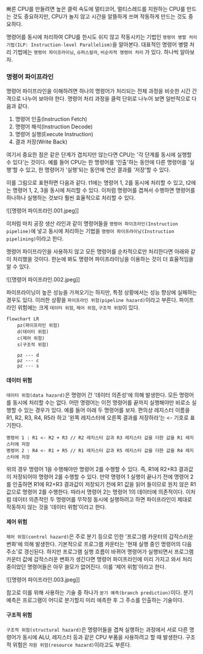 빠른 CPU를 만들려면 높은 클럭 속도에 멀티코어, 멀티스레드를 지원하는 CPU를 만드는 것도 중요하지만, CPU가 놀지 않고 시간을 알뜰하게 쓰며 작동하게 만드는 것도 중요하다.

명령어를 동시에 처리하여 CPU를 한시도 쉬지 않고 작동시키는 기법인 `명령어 병렬 처리 기법(ILP: Instruction-level Parallelism)`을 알아본다. 대표적인 명령어 병렬 처리 기법에는 `명령어 파이프라이닝`, `슈퍼스칼라`, `비순차적 명령어 처리` 가 있다. 하나씩 알아보자.

### 명령어 파이프라인
명령어 파이프라인을 이해하려면 하나의 명령어가 처리되는 전체 과정을 비슷한 시간 간격으로 나누어 보아야 한다. 명령어 처리 과정을 클럭 단위로 나누어 보면 일반적으로 다음과 같다.

1. 명령어 인출(Instruction Fetch)
2. 명령어 해석(Instruction Decode)
3. 명령어 실행(Execute Instruction)
4. 결과 저장(Write Back)

여기서 중요한 점은 같은 단계가 겹치지만 않는다면 CPU는 '각 단계를 동시에 실행할 수 있다'는 것이다. 예를 들어 CPU는 한 명령어를 '인출'하는 동안에 다른 명령어를 '실행'할 수 있고, 한 명령어가 '실행'되는 동안에 연산 결과를 '저장'할 수 있다.

이를 그림으로 표현하면 다음과 같다. t1에는 명령어 1, 2를 동시에 처리할 수 있고, t2에는 명령어 1, 2, 3을 동시에 처리할 수 있다. 이처럼 명령어를 겹쳐서 수행하면 명령어를 하나하나 실행하는 것보다 훨씬 효율적으로 처리할 수 있다.

![[‎명령어 파이프라인.‎001.jpeg]]

이처럼 마치 공장 생산 라인과 같이 명령어들을 `명령어 파이프라인(Instruction pipeline)`에 넣고 동시에 처리하는 기법을 `명령어 파이프라이닝(Instruction pipelining)`이라고 한다.

명령어 파이프라인을 사용하지 않고 모든 명령어를 순차적으로만 처리한다면 아래와 같이 처리했을 것이다. 한눈에 봐도 명령어 파이프라이닝을 이용하는 것이 더 효율적임을 알 수 있다.

![[‎명령어 파이프라인.‎002.jpeg]]

파이프라이닝이 높은 성능을 가져오기는 하지만, 특정 상황에서는 성능 향상에 실패하는 경우도 있다. 이러한 상황을 `파이프라인 위험(pipeline hazard)`이라고 부른다. 파이프라인 위험에는 크게 `데이터 위험`, `제어 위험`, `구조적 위험`이 있다.

```mermaid
flowchart LR
	pz(파이프라인 위험)
	d(데이터 위험)
	c(제어 위험)
	s(구조적 위험)

	pz --- d
	pz --- c
	pz --- s
```

#### 데이터 위험
`데이터 위험(data hazard)`은 명령어 간 '데이터 의존성'에 의해 발생한다. 모든 명령어를 동시에 처리할 수는 없다. 어떤 명령어는 이전 명령어를 끝까지 실행해야만 비로소 실행할 수 있는 경우가 있다. 예를 들어 아래 두 명령어를 보자. 편의상 레지스터 이름을 R1, R2, R3, R4, R5라 하고 '왼쪽 레지스터에 오른쪽 결과를 저장하라'는 <- 기호로 표기한다.

```
명령어 1 : R1 <- R2 + R3 // R2 레지스터 값과 R3 레지스터 값을 더한 값을 R1 레지스터에 저장
명령어 2 : R4 <- R1 + R5 // R1 레지스터 값과 R5 레지스터 값을 더한 값을 R4 레지스터에 저장
```

위의 경우 명령어 1을 수행해야만 명령어 2를 수행할 수 있다. 즉, R1에 R2+R3 결과값이 저장되어야 명령어 2를 수행할 수 있다. 만약 명령어 1 실행이 끝나기 전에 명령어 2를 인출하면 R1에 R2+R3 결과값이 저장되기 전에 R1 값을 읽어 들이므로 원치 않은 R1 값으로 명령어 2를 수행한다. 따라서 명령어 2는 명령어 1의 데이터에 의존적이다. 이처럼 데이터 의존적인 두 명령어를 무작정 동시에 실행하려고 하면 파이프라인이 제대로 작동하지 않는 것을 '데이터 위험'이라고 한다.

#### 제어 위험
`제어 위험(control hazard)`은 주로 분기 등으로 인한 '프로그램 카운터의 갑작스러운 변화'에 의해 발생한다. 기본적으로 프로그램 카운터는 '현재 실행 중인 명령어의 다음 주소'로 갱신된다. 하지만 프로그램 실행 흐름이 바뀌어 명령어가 실행되면서 프로그램 카운터 값에 갑작스러운 변화가 생긴다면 명령어 파이프라인에 미리 가지고 와서 처리 중이었던 명령어들은 아무 쓸모가 없어진다. 이를 '제어 위험'이라고 한다.

![[‎명령어 파이프라인.‎003.jpeg]]

참고로 이를 위해 사용하는 기술 중 하나가 `분기 예측(branch prediction)`이다. 분기 예측은 프로그램이 어디로 분기할지 미리 에측한 후 그 주소를 인출하는 기술이다.

#### 구조적 위험
`구조적 위험(structural hazard)`은 명령어들을 겹쳐 실행하는 과정에서 서로 다른 명령어가 동시에 ALU, 레지스터 등과 같은 CPU 부품을 사용하려고 할 때 발생한다. 구조적 위험은 `자원 위험(resource hazard)`이라고도 부른다.

